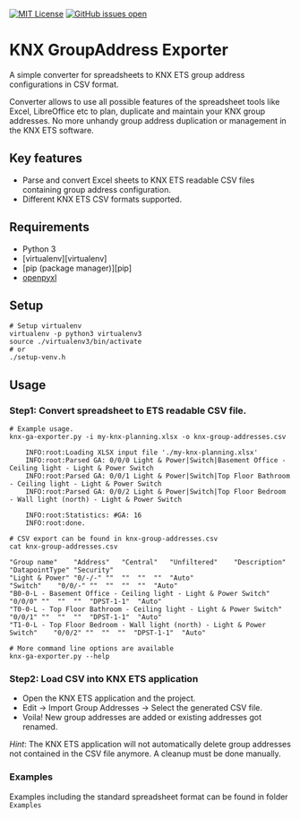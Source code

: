 [![MIT License](https://img.shields.io/github/license/waldbaer/knx-ga-exporter?style=flat-square)](https://opensource.org/licenses/MIT)
[![GitHub issues open](https://img.shields.io/github/issues/waldbaer/knx-ga-exporter?style=flat-square)](https://github.com/waldbaer/knx-ga-exporter/issues)


# KNX GroupAddress Exporter #
A simple converter for spreadsheets to KNX ETS group address configurations in CSV format.

Converter allows to use all possible features of the spreadsheet tools like Excel, LibreOffice etc to plan, duplicate and maintain your KNX group addresses. No more unhandy group address duplication or management in the KNX ETS software.

## Key features ##
 - Parse and convert Excel sheets to KNX ETS readable CSV files containing group address configuration.
 - Different KNX ETS CSV formats supported.

## Requirements ##
 - Python 3
 - [virtualenv][virtualenv]
 - [pip (package manager)][pip]
 - [openpyxl](https://pypi.org/project/openpyxl/)


## Setup ##
```
# Setup virtualenv
virtualenv -p python3 virtualenv3
source ./virtualenv3/bin/activate
# or
./setup-venv.h
```

## Usage ##

### Step1: Convert spreadsheet to ETS readable CSV file. ###
```
# Example usage.
knx-ga-exporter.py -i my-knx-planning.xlsx -o knx-group-addresses.csv

    INFO:root:Loading XLSX input file './my-knx-planning.xlsx'
    INFO:root:Parsed GA: 0/0/0 Light & Power|Switch|Basement Office - Ceiling light - Light & Power Switch
    INFO:root:Parsed GA: 0/0/1 Light & Power|Switch|Top Floor Bathroom - Ceiling light - Light & Power Switch
    INFO:root:Parsed GA: 0/0/2 Light & Power|Switch|Top Floor Bedroom - Wall light (north) - Light & Power Switch

    INFO:root:Statistics: #GA: 16
    INFO:root:done.

# CSV export can be found in knx-group-addresses.csv
cat knx-group-addresses.csv

"Group name"	"Address"	"Central"	"Unfiltered"	"Description"	"DatapointType"	"Security"
"Light & Power"	"0/-/-"	""	""	""	""	"Auto"
"Switch"	"0/0/-"	""	""	""	""	"Auto"
"B0-0-L - Basement Office - Ceiling light - Light & Power Switch"	"0/0/0"	""	""	""	"DPST-1-1"	"Auto"
"T0-0-L - Top Floor Bathroom - Ceiling light - Light & Power Switch"	"0/0/1"	""	""	""	"DPST-1-1"	"Auto"
"T1-0-L - Top Floor Bedroom - Wall light (north) - Light & Power Switch"	"0/0/2"	""	""	""	"DPST-1-1"	"Auto"

# More command line options are available
knx-ga-exporter.py --help
```

### Step2: Load CSV into KNX ETS application ###
* Open the KNX ETS application and the project.
* Edit -> Import Group Addresses -> Select the generated CSV file.
* Voila! New group addresses are added or existing addresses got renamed.

_Hint_: The KNX ETS application will not automatically delete group addresses not contained in the CSV file anymore. A cleanup must be done manually.

### Examples

Examples including the standard spreadsheet format can be found in folder `Examples`
